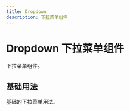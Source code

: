 ```yaml
---
title: Dropdown
description: 下拉菜单组件
---
```


# Dropdown 下拉菜单组件

下拉菜单组件。

## 基础用法

基础的下拉菜单用法。
<preview path="../common/Dropdown.vue"></preview>
